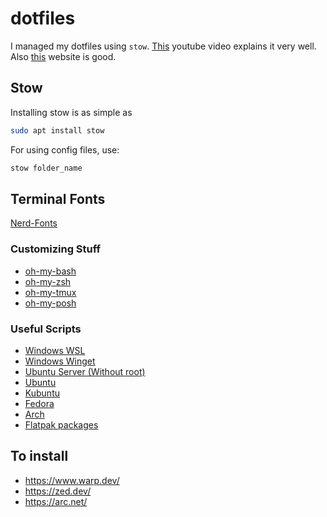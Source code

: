 # dotfiles

I managed my dotfiles using `stow`. [This](https://www.youtube.com/watch?v=FHuwzbpTTo0) youtube video explains it very well. Also [this](https://www.jakewiesler.com/) website is good.

## Stow

Installing stow is as simple as
```bash
sudo apt install stow
```

For using config files, use:

```bash
stow folder_name
```
## Terminal Fonts 

[Nerd-Fonts](https://www.nerdfonts.com/)

### Customizing Stuff

- [oh-my-bash](https://github.com/ohmybash/oh-my-bash)
- [oh-my-zsh](https://github.com/ohmyzsh/ohmyzsh)
- [oh-my-tmux](https://github.com/gpakosz/.tmux)
- [oh-my-posh](https://ohmyposh.dev/)

### Useful Scripts

- [Windows WSL](install/windows_wsl.sh)
- [Windows Winget](install/windows_install.bat)
- [Ubuntu Server (Without root)](install/server_install.sh)
- [Ubuntu](install/ubuntu_install.sh)
- [Kubuntu](install/kubuntu_install.sh)
- [Fedora](install_fedora.sh)
- [Arch](install/install_arch.sh)
- [Flatpak packages](install/flatpak_packages.sh)

## To install 
- https://www.warp.dev/
- https://zed.dev/
- https://arc.net/
